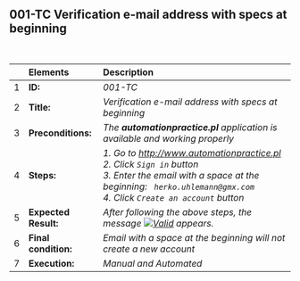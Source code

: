 ## 001-TC Verification e-mail address with specs at beginning

<br>

|     | Elements             | Description                                                                                                                                                                                          |
| :-- | :------------------- | :--------------------------------------------------------------------------------------------------------------------------------------------------------------------------------------------------- |
| 1   | **ID:**              | _001-TC_                                                                                                                                                                                             |
| 2   | **Title:**           | _Verification e-mail address with specs at beginning_                                                                                                                                                |
| 3   | **Preconditions:**   | _The **automationpractice.pl** application is available and working properly_                                                                                                                        |
| 4   | **Steps:**           | _1. Go to http://www.automationpractice.pl <br> 2. Click `Sign in` button <br> 3. Enter the email with a space at the beginning: ` herko.uhlemann@gmx.com` <br> 4. Click `Create an account` button_ |
| 5   | **Expected Result:** | _After following the above steps, the message [![Valid](https://img.shields.io/badge/Invalid%20email%20address.-f3515c)](#) appears._                                                                |
| 6   | **Final condition:** | _Email with a space at the beginning will not create a new account_                                                                                                                                  |
| 7   | **Execution:**       | _Manual and Automated_                                                                                                                                                                               |
